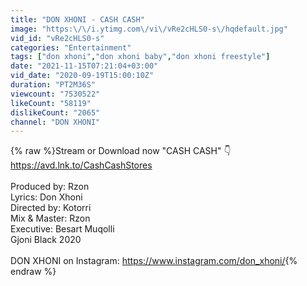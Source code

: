 ```yaml
---
title: "DON XHONI - CASH CASH"
image: "https:\/\/i.ytimg.com\/vi\/vRe2cHLS0-s\/hqdefault.jpg"
vid_id: "vRe2cHLS0-s"
categories: "Entertainment"
tags: ["don xhoni","don xhoni baby","don xhoni freestyle"]
date: "2021-11-15T07:21:04+03:00"
vid_date: "2020-09-19T15:00:10Z"
duration: "PT2M36S"
viewcount: "7530522"
likeCount: "58119"
dislikeCount: "2065"
channel: "DON XHONI"
---
```

{% raw %}Stream or Download now &quot;CASH CASH&quot; 👇<a rel="nofollow" target="blank" href="https://avd.lnk.to/CashCashStores">https://avd.lnk.to/CashCashStores</a><br /><br />Produced by: Rzon <br />Lyrics: Don Xhoni<br />Directed by: Kotorri<br />Mix &amp; Master: Rzon<br />Executive: Besart Muqolli<br />Gjoni Black 2020<br /><br />DON XHONI on Instagram: <a rel="nofollow" target="blank" href="https://www.instagram.com/don_xhoni/">https://www.instagram.com/don_xhoni/</a>{% endraw %}
